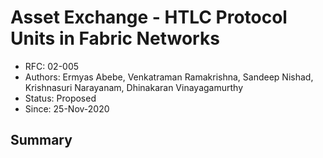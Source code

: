 <!--
 Copyright IBM Corp. All Rights Reserved.

 SPDX-License-Identifier: CC-BY-4.0
 -->
# Asset Exchange - HTLC Protocol Units in Fabric Networks

- RFC: 02-005
- Authors: Ermyas Abebe, Venkatraman Ramakrishna, Sandeep Nishad, Krishnasuri Narayanam, Dhinakaran Vinayagamurthy
- Status: Proposed
- Since: 25-Nov-2020

## Summary

